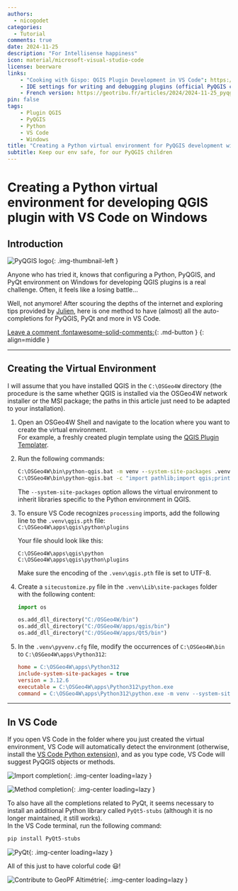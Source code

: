 ```yaml
---
authors:
  - nicogodet
categories:
  - Tutorial
comments: true
date: 2024-11-25
description: "For Intellisense happiness"
icon: material/microsoft-visual-studio-code
license: beerware
links:
    - "Cooking with Gispo: QGIS Plugin Development in VS Code": https://www.gispo.fi/en/blog/qgis-plugin-development-in-vs-code/
    - IDE settings for writing and debugging plugins (official PyQGIS cookbook): https://docs.qgis.org/3.34/en/docs/pyqgis_developer_cookbook/plugins/ide_debugging.html
    - French version: https://geotribu.fr/articles/2024/2024-11-25_pyqgis_environnement_dev_windows/
pin: false
tags:
    - Plugin QGIS
    - PyQGIS
    - Python
    - VS Code
    - Windows
title: "Creating a Python virtual environment for PyQGIS development with VS Code on Windows"
subtitle: Keep our env safe, for our PyQGIS children
---
```


# Creating a Python virtual environment for developing QGIS plugin with VS Code on Windows

## Introduction

![PyQGIS logo](https://cdn.geotribu.fr/img/logos-icones/programmation/pyqgis.png){: .img-thumbnail-left }

Anyone who has tried it, knows that configuring a Python, PyQGIS, and PyQt environment on Windows for developing QGIS plugins is a real challenge. Often, it feels like a losing battle...

Well, not anymore! After scouring the depths of the internet and exploring tips provided by [Julien](https://geotribu.fr/team/julien-moura/), here is one method to have (almost) all the auto-completions for PyQGIS, PyQt and more in VS Code.

<!-- more -->

[Leave a comment :fontawesome-solid-comments:](#__comments "Go to comments"){: .md-button }
{: align=middle }

----

## Creating the Virtual Environment

I will assume that you have installed QGIS in the `C:\OSGeo4W` directory (the procedure is the same whether QGIS is installed via the OSGeo4W network installer or the MSI package; the paths in this article just need to be adapted to your installation).

1. Open an OSGeo4W Shell and navigate to the location where you want to create the virtual environment.  
   For example, a freshly created plugin template using the [QGIS Plugin Templater](https://gitlab.com/Oslandia/qgis/template-qgis-plugin).

1. Run the following commands:

    ```cmd title="Creating a virtual environment in the OSGeo4W Shell"
    C:\OSGeo4W\bin\python-qgis.bat -m venv --system-site-packages .venv
    C:\OSGeo4W\bin\python-qgis.bat -c "import pathlib;import qgis;print(str((pathlib.Path(qgis.__file__)/'../..').resolve()))" > .venv\qgis.pth
    ```

    The `--system-site-packages` option allows the virtual environment to inherit libraries specific to the Python environment in QGIS.

1. To ensure VS Code recognizes `processing` imports, add the following line to the `.venv\qgis.pth` file:  
    `C:\OSGeo4W\apps\qgis\python\plugins`

    Your file should look like this:

    ```text title="Content of .venv\qgis.pth file"
    C:\OSGeo4W\apps\qgis\python
    C:\OSGeo4W\apps\qgis\python\plugins
    ```

    Make sure the encoding of the `.venv\qgis.pth` file is set to UTF-8.

1. Create a `sitecustomize.py` file in the `.venv\Lib\site-packages` folder with the following content:

    ```python title=".venv\Lib\site-packages\sitecustomize.py"
    import os

    os.add_dll_directory("C:/OSGeo4W/bin")
    os.add_dll_directory("C:/OSGeo4W/apps/qgis/bin")
    os.add_dll_directory("C:/OSGeo4W/apps/Qt5/bin")
    ```

1. In the `.venv\pyvenv.cfg` file, modify the occurrences of `C:\OSGeo4W\bin` to `C:\OSGeo4W\apps\Python312`:

    ```ini title=".venv\pyenv.cfg"
    home = C:\OSGeo4W\apps\Python312
    include-system-site-packages = true
    version = 3.12.6
    executable = C:\OSGeo4W\apps\Python312\python.exe
    command = C:\OSGeo4W\apps\Python312\python.exe -m venv --system-site-packages <The full path to your venv>
    ```

----

## In VS Code

If you open VS Code in the folder where you just created the virtual environment, VS Code will automatically detect the environment (otherwise, install the [VS Code Python extension](https://marketplace.visualstudio.com/items?itemName=ms-python.python)), and as you type code, VS Code will suggest PyQGIS objects or methods.

![Import completion](https://cdn.geotribu.fr/img/articles-blog-rdp/articles/2024/pyqgis_environnement_dev_windows/vscode_intellisense_completion_imports.webp){: .img-center loading=lazy }

![Method completion](https://cdn.geotribu.fr/img/articles-blog-rdp/articles/2024/pyqgis_environnement_dev_windows/vscode_intellisense_completion_methodes.webp){: .img-center loading=lazy }

To also have all the completions related to PyQt, it seems necessary to install an additional Python library called `PyQt5-stubs` (although it is no longer maintained, it still works).  
In the VS Code terminal, run the following command:

```powershell title="Install PyQT completion in the virtual environment"
pip install PyQt5-stubs
```

![PyQt](https://cdn.geotribu.fr/img/articles-blog-rdp/articles/2024/pyqgis_environnement_dev_windows/vscode_pyqt.webp){: .img-center loading=lazy }

All of this just to have colorful code :smiley:!

![Contribute to GeoPF Altimétrie](https://cdn.geotribu.fr/img/articles-blog-rdp/articles/2024/pyqgis_environnement_dev_windows/vscode_geopf.webp){: .img-center loading=lazy }
